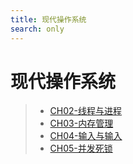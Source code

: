 ```yaml
---
title: 现代操作系统
search: only
---
```


# 现代操作系统

> - [CH02-线程与进程]()
> - [CH03-内存管理]()
> - [CH04-输入与输入]()
> - [CH05-并发死锁]()
